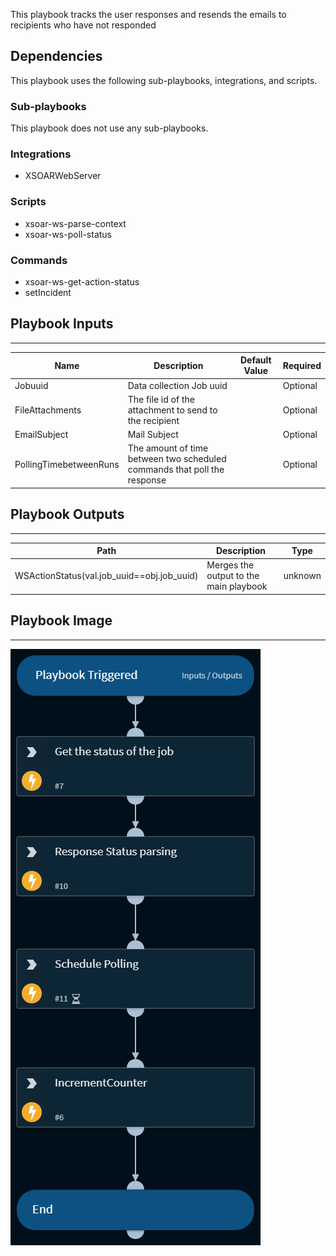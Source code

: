 This playbook tracks the user responses and  resends the emails to recipients who have not responded

## Dependencies
This playbook uses the following sub-playbooks, integrations, and scripts.

### Sub-playbooks
This playbook does not use any sub-playbooks.

### Integrations
* XSOARWebServer

### Scripts
* xsoar-ws-parse-context
* xsoar-ws-poll-status

### Commands
* xsoar-ws-get-action-status
* setIncident

## Playbook Inputs
---

| **Name** | **Description** | **Default Value** | **Required** |
| --- | --- | --- | --- |
| Jobuuid | Data collection Job uuid  |  | Optional |
| FileAttachments | The file id of the attachment to send to the recipient |  | Optional |
| EmailSubject | Mail Subject |  | Optional |
| PollingTimebetweenRuns | The amount of time between two scheduled commands that poll the response |  | Optional |

## Playbook Outputs
---

| **Path** | **Description** | **Type** |
| --- | --- | --- |
| WSActionStatus(val.job_uuid==obj.job_uuid) | Merges the output to the main playbook | unknown |

## Playbook Image
---
![xsoar-data-collection-response-tracking](./Doc_files/xsoarwebserver-data-collection-response-tracking.png)